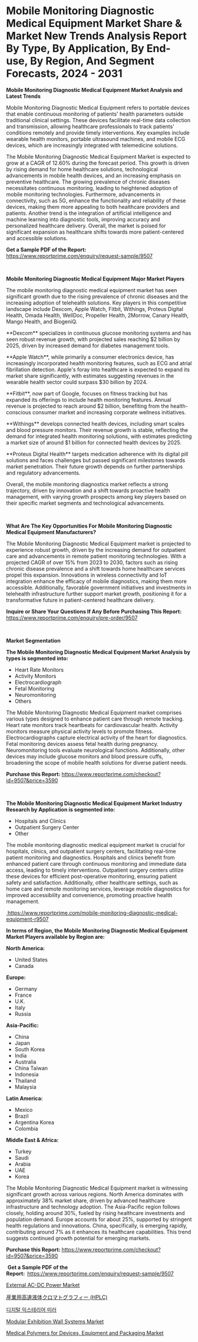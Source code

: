 <p><h1>Mobile Monitoring Diagnostic Medical Equipment Market Share & Market New Trends Analysis Report By Type, By Application, By End-use, By Region, And Segment Forecasts, 2024 - 2031</h1></p><p><strong>Mobile Monitoring Diagnostic Medical Equipment Market Analysis and Latest Trends</strong></p>
<p><p>Mobile Monitoring Diagnostic Medical Equipment refers to portable devices that enable continuous monitoring of patients' health parameters outside traditional clinical settings. These devices facilitate real-time data collection and transmission, allowing healthcare professionals to track patients' conditions remotely and provide timely interventions. Key examples include wearable health monitors, portable ultrasound machines, and mobile ECG devices, which are increasingly integrated with telemedicine solutions.</p><p>The Mobile Monitoring Diagnostic Medical Equipment Market is expected to grow at a CAGR of 12.60% during the forecast period. This growth is driven by rising demand for home healthcare solutions, technological advancements in mobile health devices, and an increasing emphasis on preventive healthcare. The growing prevalence of chronic diseases necessitates continuous monitoring, leading to heightened adoption of mobile monitoring technologies. Furthermore, advancements in connectivity, such as 5G, enhance the functionality and reliability of these devices, making them more appealing to both healthcare providers and patients. Another trend is the integration of artificial intelligence and machine learning into diagnostic tools, improving accuracy and personalized healthcare delivery. Overall, the market is poised for significant expansion as healthcare shifts towards more patient-centered and accessible solutions.</p></p>
<p><strong>Get a Sample PDF of the Report:&nbsp;</strong> <a href="https://www.reportprime.com/enquiry/request-sample/9507">https://www.reportprime.com/enquiry/request-sample/9507</a></p>
<p>&nbsp;</p>
<p><strong>Mobile Monitoring Diagnostic Medical Equipment Major Market Players</strong></p>
<p><p>The mobile monitoring diagnostic medical equipment market has seen significant growth due to the rising prevalence of chronic diseases and the increasing adoption of telehealth solutions. Key players in this competitive landscape include Dexcom, Apple Watch, Fitbit, Withings, Proteus Digital Health, Omada Health, WellDoc, Propeller Health, 2Morrow, Canary Health, Mango Health, and BiogeniQ.</p><p>**Dexcom** specializes in continuous glucose monitoring systems and has seen robust revenue growth, with projected sales reaching $2 billion by 2025, driven by increased demand for diabetes management tools.</p><p>**Apple Watch**, while primarily a consumer electronics device, has increasingly incorporated health monitoring features, such as ECG and atrial fibrillation detection. Apple's foray into healthcare is expected to expand its market share significantly, with estimates suggesting revenues in the wearable health sector could surpass $30 billion by 2024.</p><p>**Fitbit**, now part of Google, focuses on fitness tracking but has expanded its offerings to include health monitoring features. Annual revenue is projected to reach around $2 billion, benefiting from the health-conscious consumer market and increasing corporate wellness initiatives.</p><p>**Withings** develops connected health devices, including smart scales and blood pressure monitors. Their revenue growth is stable, reflecting the demand for integrated health monitoring solutions, with estimates predicting a market size of around $1 billion for connected health devices by 2025.</p><p>**Proteus Digital Health** targets medication adherence with its digital pill solutions and faces challenges but passed significant milestones towards market penetration. Their future growth depends on further partnerships and regulatory advancements.</p><p>Overall, the mobile monitoring diagnostics market reflects a strong trajectory, driven by innovation and a shift towards proactive health management, with varying growth prospects among key players based on their specific market segments and technological advancements.</p></p>
<p>&nbsp;</p>
<p><strong>What Are The Key Opportunities For Mobile Monitoring Diagnostic Medical Equipment Manufacturers?</strong></p>
<p><p>The Mobile Monitoring Diagnostic Medical Equipment market is projected to experience robust growth, driven by the increasing demand for outpatient care and advancements in remote patient monitoring technologies. With a projected CAGR of over 15% from 2023 to 2030, factors such as rising chronic disease prevalence and a shift towards home healthcare services propel this expansion. Innovations in wireless connectivity and IoT integration enhance the efficacy of mobile diagnostics, making them more accessible. Additionally, favorable government initiatives and investments in telehealth infrastructure further support market growth, positioning it for a transformative future in patient-centered healthcare delivery.</p></p>
<p><strong>Inquire or Share Your Questions If Any Before Purchasing This Report:</strong> <a href="https://www.reportprime.com/enquiry/pre-order/9507">https://www.reportprime.com/enquiry/pre-order/9507</a></p>
<p>&nbsp;</p>
<p><strong>Market Segmentation</strong></p>
<p><strong>The Mobile Monitoring Diagnostic Medical Equipment Market Analysis by types is segmented into:</strong></p>
<p><ul><li>Heart Rate Monitors</li><li>Activity Monitors</li><li>Electrocardiograph</li><li>Fetal Monitoring</li><li>Neuromonitoring</li><li>Others</li></ul></p>
<p><p>The Mobile Monitoring Diagnostic Medical Equipment market comprises various types designed to enhance patient care through remote tracking. Heart rate monitors track heartbeats for cardiovascular health. Activity monitors measure physical activity levels to promote fitness. Electrocardiographs capture electrical activity of the heart for diagnostics. Fetal monitoring devices assess fetal health during pregnancy. Neuromonitoring tools evaluate neurological functions. Additionally, other devices may include glucose monitors and blood pressure cuffs, broadening the scope of mobile health solutions for diverse patient needs.</p></p>
<p><strong>Purchase this Report:&nbsp;</strong><a href="https://www.reportprime.com/checkout?id=9507&price=3590">https://www.reportprime.com/checkout?id=9507&price=3590</a></p>
<p>&nbsp;</p>
<p><strong>The Mobile Monitoring Diagnostic Medical Equipment Market Industry Research by Application is segmented into:</strong></p>
<p><ul><li>Hospitals and Clinics</li><li>Outpatient Surgery Center</li><li>Other</li></ul></p>
<p><p>The mobile monitoring diagnostic medical equipment market is crucial for hospitals, clinics, and outpatient surgery centers, facilitating real-time patient monitoring and diagnostics. Hospitals and clinics benefit from enhanced patient care through continuous monitoring and immediate data access, leading to timely interventions. Outpatient surgery centers utilize these devices for efficient post-operative monitoring, ensuring patient safety and satisfaction. Additionally, other healthcare settings, such as home care and remote monitoring services, leverage mobile diagnostics for improved accessibility and convenience, promoting proactive health management.</p></p>
<p><a href="https://www.reportprime.com/mobile-monitoring-diagnostic-medical-equipment-r9507">&nbsp;https://www.reportprime.com/mobile-monitoring-diagnostic-medical-equipment-r9507</a></p>
<p><strong>In terms of Region, the Mobile Monitoring Diagnostic Medical Equipment Market Players available by Region are:</strong></p>
<p>
    <p> <strong> North America: </strong>
        <ul>
            <li>United States</li>
            <li>Canada</li>
        </ul>
        </p> 
    <p> <strong> Europe: </strong>
        <ul>
            <li>Germany</li>
            <li>France</li>
            <li>U.K.</li>
            <li>Italy</li>
            <li>Russia</li>
        </ul>
        </p> 
    <p> <strong> Asia-Pacific: </strong>
        <ul>
            <li>China</li>
            <li>Japan</li>
            <li>South Korea</li>
            <li>India</li>
            <li>Australia</li>
            <li>China Taiwan</li>
            <li>Indonesia</li>
            <li>Thailand</li>
            <li>Malaysia</li>
        </ul>
        </p> 
    <p> <strong> Latin America: </strong>
        <ul>
            <li>Mexico</li>
            <li>Brazil</li>
            <li>Argentina Korea</li>
            <li>Colombia</li>
        </ul>
        </p> 
    <p> <strong> Middle East & Africa: </strong>
        <ul>
            <li>Turkey</li>
            <li>Saudi</li>
            <li>Arabia</li>
            <li>UAE</li>
            <li>Korea</li>
        </ul>
    </p>
    </p>
<p><p>The Mobile Monitoring Diagnostic Medical Equipment market is witnessing significant growth across various regions. North America dominates with approximately 38% market share, driven by advanced healthcare infrastructure and technology adoption. The Asia-Pacific region follows closely, holding around 30%, fueled by rising healthcare investments and population demand. Europe accounts for about 25%, supported by stringent health regulations and innovations. China, specifically, is emerging rapidly, contributing around 7% as it enhances its healthcare capabilities. This trend suggests continued growth potential for emerging markets.</p></p>
<p><strong>Purchase this Report: </strong><a href="https://www.reportprime.com/checkout?id=9507&price=3590">https://www.reportprime.com/checkout?id=9507&price=3590</a></p>
<p>&nbsp;<strong>Get a Sample PDF of the Report:&nbsp;&nbsp;</strong><a href="https://www.reportprime.com/enquiry/request-sample/9507">https://www.reportprime.com/enquiry/request-sample/9507</a></p>
<p><strong></strong></p>
<p><p><a href="https://medium.com/@jakobeblake51/the-external-ac-dc-power-market-is-experiencing-higher-than-anticipated-demand-compared-to-16d40ec8389d">External AC-DC Power Market</a></p><p><a href="https://medium.com/@verniebarton2023/high-performance-liquid-chromatography-hplc-in-industrial-35124db14551">産業用高速液体クロマトグラフィー (HPLC)</a></p><p><a href="https://medium.com/@waynewood21/%EC%84%B8%EA%B3%84-digital-exterior-mirror-market-%EC%9D%80-2024%EC%97%90%EC%84%9C-2031%EB%A1%9C-%EC%97%B0%ED%8F%89%EA%B7%A0-%EC%A6%9D%EA%B0%80%EC%9C%A8%EC%9D%84-%EB%B3%B4%EC%9D%BC-%EA%B2%83%EC%9C%BC%EB%A1%9C-%EC%98%88%EC%83%81%EB%90%A9%EB%8B%88%EB%8B%A4-0ebd88f8bf22">디지털 익스테리어 미러</a></p><p><a href="https://www.linkedin.com/pulse/global-modular-exhibition-wall-systems-market-projected-grow-4mbpf?trackingId=n4%2Fbpvz3T46PgV0S2Hy1sw%3D%3D">Modular Exhibition Wall Systems Market</a></p><p><a href="https://issuu.com/reportprime-2/docs/medical-polymers-for-devices-equipm_1a86c9c03f7bb7">Medical Polymers for Devices, Equipment and Packaging Market</a></p></p>